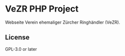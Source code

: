 # VeZR PHP Project

Webseite Verein ehemaliger Zürcher Ringhändler (VeZR).

## License

GPL-3.0 or later
